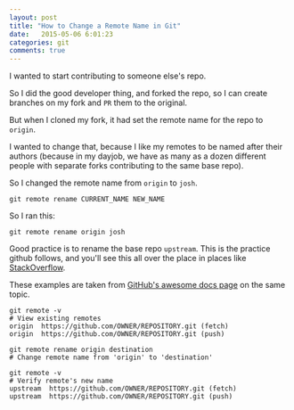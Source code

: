 ```yaml
---
layout: post
title: "How to Change a Remote Name in Git"
date:   2015-05-06 6:01:23
categories: git
comments: true
---
```

I wanted to start contributing to someone else's repo.

So I did the good developer thing, and forked the repo, so I can create branches on my fork and `PR` them to the original.

But when I cloned my fork, it had set the remote name for the repo to `origin`.

I wanted to change that, because I like my remotes to be named after their authors (because in my dayjob, we have as many as a dozen different people with separate forks contributing to the same base repo).

So I changed the remote name from `origin` to `josh`.

```console
git remote rename CURRENT_NAME NEW_NAME
```

So I ran this:

```console
git remote rename origin josh
```

Good practice is to rename the base repo `upstream`. This is the practice github follows, and you'll see this all over the place in places like [StackOverflow](http://stackoverflow.com/).

These examples are taken from [GitHub's awesome docs page](https://help.github.com/articles/renaming-a-remote/) on the same topic.

```console
git remote -v
# View existing remotes
origin  https://github.com/OWNER/REPOSITORY.git (fetch)
origin  https://github.com/OWNER/REPOSITORY.git (push)

git remote rename origin destination
# Change remote name from 'origin' to 'destination'

git remote -v
# Verify remote's new name
upstream  https://github.com/OWNER/REPOSITORY.git (fetch)
upstream  https://github.com/OWNER/REPOSITORY.git (push)
```

